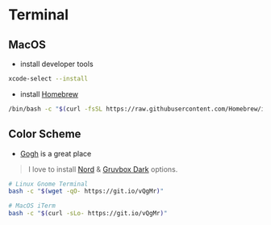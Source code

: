 # Terminal

## MacOS

- install developer tools

``` bash
xcode-select --install
```

- install [Homebrew](https://brew.sh/)

``` bash
/bin/bash -c "$(curl -fsSL https://raw.githubusercontent.com/Homebrew/install/HEAD/install.sh)"
```

## Color Scheme

- [Gogh](https://github.com/Gogh-Co/Gogh) is a great place

> I love to install [Nord](https://github.com/arcticicestudio/nord) & [Gruvbox Dark](https://github.com/morhetz/gruvbox) options.

``` bash
# Linux Gnome Terminal
bash -c "$(wget -qO- https://git.io/vQgMr)"

# MacOS iTerm
bash -c "$(curl -sLo- https://git.io/vQgMr)"
```
